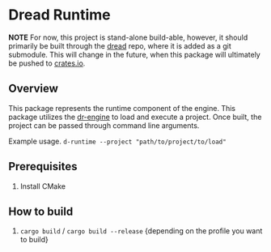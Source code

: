 # Dread Runtime

**NOTE**
For now, this project is stand-alone build-able, however, it should primarily be built through the [dread](https://github.com/ArtOfSettling/dread) repo, where it is added as a git submodule. This will change in the future, when this package will ultimately be pushed to [crates.io](https://crates.io).

## Overview

This package represents the runtime component of the engine. This package utilizes the [dr-engine](https://github.com/ArtOfSettling/dr-engine) to load and execute a project. Once built, the project can be passed through command line arguments.

Example usage.
`d-runtime --project "path/to/project/to/load"`

## Prerequisites

1. Install CMake

## How to build

1. `cargo build` / `cargo build --release` {depending on the profile you want to build}